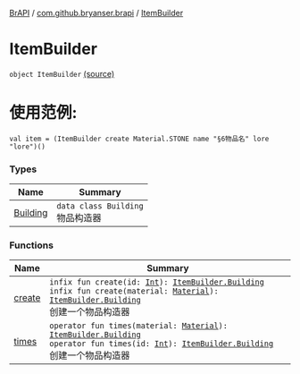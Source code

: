 [BrAPI](../../index.md) / [com.github.bryanser.brapi](../index.md) / [ItemBuilder](./index.md)

# ItemBuilder

`object ItemBuilder` [(source)](https://github.com/BryanSer/BrAPI/raw/ver-kotlin/src/main/kotlin/com/github/bryanser/brapi/ItemBuilder.kt#L13)

# 使用范例:

```
val item = (ItemBuilder create Material.STONE name "§6物品名" lore "lore")()
```

### Types

| Name | Summary |
|---|---|
| [Building](-building/index.md) | `data class Building`<br>物品构造器 |

### Functions

| Name | Summary |
|---|---|
| [create](create.md) | `infix fun create(id: `[`Int`](https://kotlinlang.org/api/latest/jvm/stdlib/kotlin/-int/index.html)`): `[`ItemBuilder.Building`](-building/index.md)<br>`infix fun create(material: `[`Material`](https://hub.spigotmc.org/javadocs/spigot/org/bukkit/Material.html)`): `[`ItemBuilder.Building`](-building/index.md)<br>创建一个物品构造器 |
| [times](times.md) | `operator fun times(material: `[`Material`](https://hub.spigotmc.org/javadocs/spigot/org/bukkit/Material.html)`): `[`ItemBuilder.Building`](-building/index.md)<br>`operator fun times(id: `[`Int`](https://kotlinlang.org/api/latest/jvm/stdlib/kotlin/-int/index.html)`): `[`ItemBuilder.Building`](-building/index.md)<br>创建一个物品构造器 |
